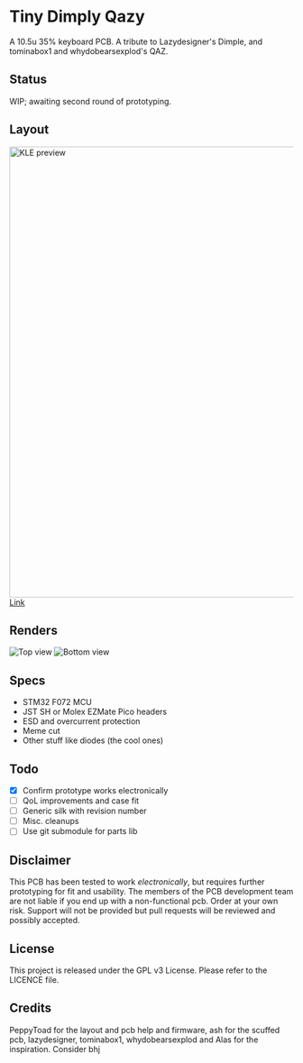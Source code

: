 # Tiny Dimply Qazy

A 10.5u 35% keyboard PCB. A tribute to Lazydesigner's Dimple, and tominabox1 and whydobearsexplod's QAZ.

## Status
WIP; awaiting second round of prototyping.

## Layout
<img width="800" alt="KLE preview" src="https://user-images.githubusercontent.com/882152/210881131-d41e3cd1-d37a-4d03-9a7a-84fc55252a3e.png">
<a href="http://www.keyboard-layout-editor.com/#/gists/85e2e431b75c7d8e9e7332ab9f5636bb">Link<a>
  
## Renders
![Top view](https://user-images.githubusercontent.com/882152/210881107-c5bf7417-6601-46c0-9f4c-8ef368f824ad.png)
![Bottom view](https://user-images.githubusercontent.com/882152/210881123-10c03a2b-5c70-4aaf-8736-7e49ea53e007.png)

## Specs
* STM32 F072 MCU
* JST SH or Molex EZMate Pico headers
* ESD and overcurrent protection
* Meme cut
* Other stuff like diodes (the cool ones)

## Todo
- [x] Confirm prototype works electronically
- [ ] QoL improvements and case fit
- [ ] Generic silk with revision number
- [ ] Misc. cleanups
- [ ] Use git submodule for parts lib

## Disclaimer

This PCB has been tested to work _electronically_, but requires further prototyping for fit and usability. The members of the PCB development team are not liable if you end up with a non-functional pcb. Order at your own risk. Support will not be provided but pull requests will be reviewed and possibly accepted.

## License

This project is released under the GPL v3 License. Please refer to the LICENCE file.
  
## Credits
  
PeppyToad for the layout and pcb help and firmware, ash for the scuffed pcb, lazydesigner, tominabox1, whydobearsexplod and Alas for the inspiration.
Consider bhj
